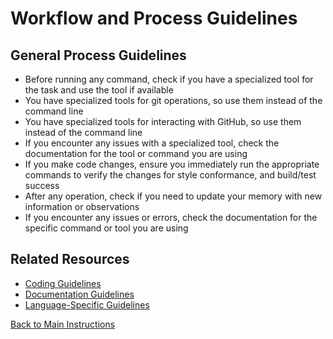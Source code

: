 # Workflow and Process Guidelines

## General Process Guidelines

- Before running any command, check if you have a specialized tool for the task and use the tool if available
- You have specialized tools for git operations, so use them instead of the command line
- You have specialized tools for interacting with GitHub, so use them instead of the command line
- If you encounter any issues with a specialized tool, check the documentation for the tool or command you are using
- If you make code changes, ensure you immediately run the appropriate commands to verify the changes for style conformance, and build/test success
- After any operation, check if you need to update your memory with new information or observations
- If you encounter any issues or errors, check the documentation for the specific command or tool you are using

## Related Resources

- [Coding Guidelines](coding-guidelines.md)
- [Documentation Guidelines](documentation-guidelines.md)
- [Language-Specific Guidelines](language-specific-guidelines.md)

[Back to Main Instructions](main-instructions.md)
